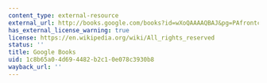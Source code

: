 ```yaml
---
content_type: external-resource
external_url: http://books.google.com/books?id=wXoQAAAAQBAJ&pg=PAfrontcover
has_external_license_warning: true
license: https://en.wikipedia.org/wiki/All_rights_reserved
status: ''
title: Google Books
uid: 1c8b65a0-4d69-4482-b2c1-0e078c3930b8
wayback_url: ''
---
```

